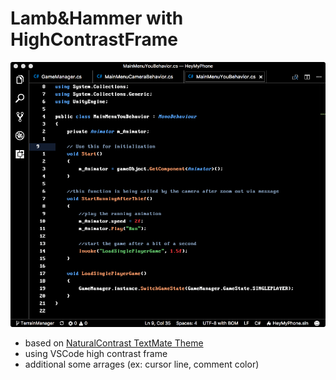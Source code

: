 # Lamb&Hammer with HighContrastFrame

![image](https://github.com/DarthEnder/Lamb.and.Hammer-VSCode-Theme/blob/master/ss.png?raw=true)

* based on [NaturalContrast TextMate Theme](http://colorsublime.com/theme/NaturalContrast)
* using VSCode high contrast frame
* additional some arrages (ex: cursor line, comment color)
